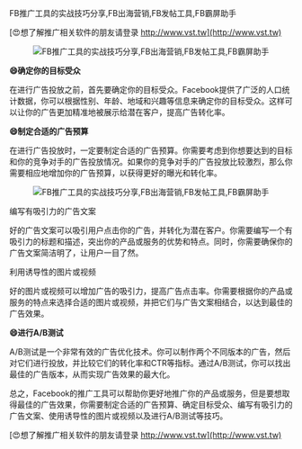 FB推广工具的实战技巧分享,FB出海营销,FB发帖工具,FB霸屏助手

[😍想了解推广相关软件的朋友请登录 http://www.vst.tw](http://www.vst.tw)

 <center><img src="https://vst.tw/MP4/tuiguang/png/5.png" alt="FB推广工具的实战技巧分享,FB出海营销,FB发帖工具,FB霸屏助手"></center>

**😄确定你的目标受众**

在进行广告投放之前，首先要确定你的目标受众。Facebook提供了广泛的人口统计数据，你可以根据性别、年龄、地域和兴趣等信息来确定你的目标受众。这样可以让你的广告更加精准地被展示给潜在客户，提高广告转化率。

**😄制定合适的广告预算**

在进行广告投放时，一定要制定合适的广告预算。你需要考虑到你想要达到的目标和你的竞争对手的广告投放情况。如果你的竞争对手的广告投放比较激烈，那么你需要相应地增加你的广告预算，以获得更好的曝光和转化率。

 <center><img src="https://vst.tw/MP4/tuiguang/png/5.png" alt="FB推广工具的实战技巧分享,FB出海营销,FB发帖工具,FB霸屏助手"></center>

编写有吸引力的广告文案

好的广告文案可以吸引用户点击你的广告，并转化为潜在客户。你需要编写一个有吸引力的标题和描述，突出你的产品或服务的优势和特点。同时，你需要确保你的广告文案简洁明了，让用户一目了然。

利用诱导性的图片或视频

好的图片或视频可以增加广告的吸引力，提高广告点击率。你需要根据你的产品或服务的特点来选择合适的图片或视频，并把它们与广告文案相结合，以达到最佳的广告效果。

**😄进行A/B测试**

A/B测试是一个非常有效的广告优化技术。你可以制作两个不同版本的广告，然后对它们进行投放，并比较它们的转化率和CTR等指标。通过A/B测试，你可以找出最佳的广告版本，从而实现广告效果的最大化。

总之，Facebook的推广工具可以帮助你更好地推广你的产品或服务，但是要想取得最佳的广告效果，你需要制定合适的广告预算、确定目标受众、编写有吸引力的广告文案、使用诱导性的图片或视频以及进行A/B测试等技巧。

[😍想了解推广相关软件的朋友请登录 http://www.vst.tw](http://www.vst.tw)



